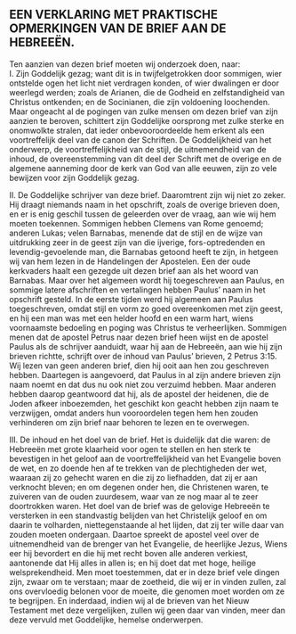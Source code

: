 ## EEN VERKLARING MET PRAKTISCHE OPMERKINGEN VAN DE BRIEF AAN DE HEBREEËN.

Ten aanzien van dezen brief moeten wij onderzoek doen, naar:  
I. Zijn Goddelijk gezag; want dit is in twijfelgetrokken door sommigen, wier ontstelde ogen het licht niet verdragen konden, of wier dwalingen er door weerlegd werden; zoals de Arianen, die de Godheid en zelfstandigheid van Christus ontkenden; en de Socinianen, die zijn voldoening loochenden. Maar ongeacht al de pogingen van zulke mensen om dezen brief van zijn aanzien te beroven, schittert zijn Goddelijke oorsprong met zulke sterke en onomwolkte stralen, dat ieder onbevooroordeelde hem erkent als een voortreffelijk deel van de canon der Schriften. De Goddelijkheid van het onderwerp, de voortreffelijkheid van de stijl, de uitnemendheid van de inhoud, de overeenstemming van dit deel der Schrift met de overige en de algemene aanneming door de kerk van God van alle eeuwen, zijn zo vele bewijzen voor zijn Goddelijk gezag. 

II. De Goddelijke schrijver van deze brief. Daaromtrent zijn wij niet zo zeker. Hij draagt niemands naam in het opschrift, zoals de overige brieven doen, en er is enig geschil tussen de geleerden over de vraag, aan wie wij hem moeten toekennen. Sommigen hebben Clemens van Rome genoemd; anderen Lukas; velen Barnabas, menende dat de stijl en de wijze van uitdrukking zeer in de geest zijn van die ijverige, fors-optredenden en levendig-gevoelende man, die Barnabas getoond heeft te zijn, in hetgeen wij van hem lezen in de Handelingen der Apostelen. Een der oude kerkvaders haalt een gezegde uit dezen brief aan als het woord van Barnabas. Maar over het algemeen wordt hij toegeschreven aan Paulus, en sommige latere afschriften en vertalingen hebben Paulus’ naam in het opschrift gesteld. In de eerste tijden werd hij algemeen aan Paulus toegeschreven, omdat stijl en vorm zo goed overeenkomen met zijn geest, en hij een man was met een helder hoofd en een warm hart, wiens voornaamste bedoeling en poging was Christus te verheerlijken. 
Sommigen menen dat de apostel Petrus naar dezen brief heen wijst en de apostel Paulus als de schrijver aanduidt, waar hij aan de Hebreeën, aan wie hij zijn brieven richtte, schrijft over de inhoud van Paulus’ brieven, 2 Petrus 3:15. Wij lezen van geen anderen brief, dien hij ooit aan hen zou geschreven hebben. Daartegen is aangevoerd, dat Paulus in al zijn andere brieven zijn naam noemt en dat dus nu ook niet zou verzuimd hebben. Maar anderen hebben daarop geantwoord dat hij, als de apostel der heidenen, die de Joden afkeer inboezemden, het geschikt kon geacht hebben zijn naam te verzwijgen, omdat anders hun vooroordelen tegen hem hen zouden verhinderen om zijn brief naar behoren te lezen en te overwegen. 

III. De inhoud en het doel van de brief. 
Het is duidelijk dat die waren: de Hebreeën met grote klaarheid voor ogen te stellen en hen sterk te bevestigen in het geloof aan de voortreffelijkheid van het Evangelie boven de wet, en zo doende hen af te trekken van de plechtigheden der wet, waaraan zij zo gehecht waren en die zij zo liefhadden, dat zij er aan verknocht bleven; en om degenen onder hen, die Christenen waren, te zuiveren van de ouden zuurdesem, waar van ze nog maar al te zeer doortrokken waren. Het doel van de brief was de gelovige Hebreeën te versterken in een standvastig belijden van het Christelijk geloof en om daarin te volharden, niettegenstaande al het lijden, dat zij ter wille daar van zouden moeten ondergaan. Daartoe spreekt de apostel veel over de uitnemendheid van de brenger van het Evangelie, de heerlijke Jezus, Wiens eer hij bevordert en die hij met recht boven alle anderen verkiest, aantonende dat Hij alles in allen is; en hij doet dat met hoge, heilige welsprekendheid. 
Men moet toestemmen, dat er in deze brief vele dingen zijn, zwaar om te verstaan; maar de zoetheid, die wij er in vinden zullen, zal ons overvloedig belonen voor de moeite, die genomen moet worden om ze te begrijpen. En inderdaad, indien wij al de brieven van het Nieuw Testament met deze vergelijken, zullen wij geen daar van vinden, meer dan deze vervuld met Goddelijke, hemelse onderwerpen. 

